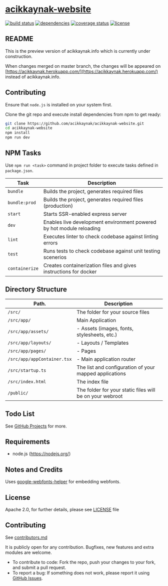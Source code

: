 # [acikkaynak-website](https://github.com/acikkaynak/acikkaynak-website)

[![build status][build-image]][build-url]
[![dependencies][dep-image]][dep-url]
[![coverage status][coverage-image]][coverage-url]
[![license][license-image]][license-url]

## README

This is the preview version of acikkaynak.info which is currently under construction.

When changes merged on master branch, the changes will be appeared on [https://acikkaynak.herokuapp.com/](https://acikkaynak.herokuapp.com/)
instead of acikkaynak.info.


## Contributing

Ensure that `node.js` is installed on your system first.

Clone the git repo and execute install dependencies from npm to get ready:

```sh
git clone https://github.com/acikkaynak/acikkaynak-website.git
cd acikkaynak-website
npm install
npm run dev
```

## NPM Tasks

Use `npm run <task>` command in project folder to execute tasks defined in `package.json`.

| Task                     | Description                                                                            |
|--------------------------|----------------------------------------------------------------------------------------|
| `bundle`                 | Builds the project, generates required files                                           |
| `bundle:prod`            | Builds the project, generates required files (production)                              |
| `start`                  | Starts SSR-enabled express server                                                      |
| `dev`                    | Enables live development environment powered by hot module reloading                   |
| `lint`                   | Executes linter to check codebase against linting errors                               |
| `test`                   | Runs tests to check codebase against unit testing scenerios                            |
| `containerize`           | Creates containerization files and gives instructions for docker                       |


## Directory Structure

| Path.                                           | Description                                                     |
|-------------------------------------------------|-----------------------------------------------------------------|
| `/src/`                                         | The folder for your source files                                |
| `/src/app/`                                     | Main Application                                                |
| `/src/app/assets/`                              | - Assets (images, fonts, stylesheets, etc.)                     |
| `/src/app/layouts/`                             | - Layouts / Templates                                           |
| `/src/app/pages/`                               | - Pages                                                         |
| `/src/app/appContainer.tsx`                     | - Main application router                                       |
| `/src/startup.ts`                               | The list and configuration of your mapped applications          |
| `/src/index.html`                               | The index file                                                  |
| `/public/`                                      | The folder for your static files will be on your webroot        |


## Todo List

See [GitHub Projects](https://github.com/acikkaynak/acikkaynak-website/projects) for more.


## Requirements

* node.js (https://nodejs.org/)


## Notes and Credits

Uses [google-webfonts-helper](https://google-webfonts-helper.herokuapp.com/) for embedding webfonts.


## License

Apache 2.0, for further details, please see [LICENSE](LICENSE) file


## Contributing

See [contributors.md](contributors.md)

It is publicly open for any contribution. Bugfixes, new features and extra modules are welcome.

* To contribute to code: Fork the repo, push your changes to your fork, and submit a pull request.
* To report a bug: If something does not work, please report it using [GitHub Issues](https://github.com/acikkaynak/acikkaynak-website/issues).


[build-image]: https://img.shields.io/travis/acikkaynak/acikkaynak-website/master.svg?style=flat-square
[build-url]: https://travis-ci.org/acikkaynak/acikkaynak-website
[dep-image]: https://img.shields.io/david/acikkaynak/acikkaynak-website.svg?style=flat-square
[dep-url]: https://github.com/acikkaynak/acikkaynak-website
[coverage-image]: https://img.shields.io/codecov/c/gh/acikkaynak/acikkaynak-website/master.svg?style=flat-square
[coverage-url]: https://codecov.io/gh/acikkaynak/acikkaynak-website
[license-image]: https://img.shields.io/github/license/acikkaynak/acikkaynak-website.svg?style=flat-square
[license-url]: https://github.com/acikkaynak/acikkaynak-website/blob/master/LICENSE
